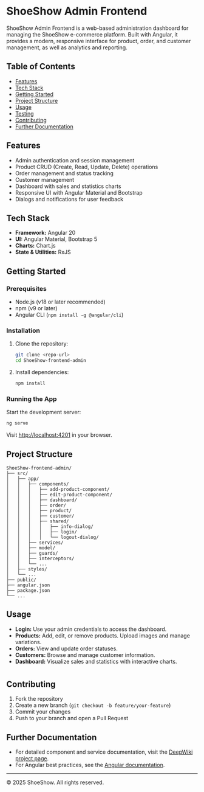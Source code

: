 # ShoeShow Admin Frontend

ShoeShow Admin Frontend is a web-based administration dashboard for managing the ShoeShow e-commerce platform. Built with Angular, it provides a modern, responsive interface for product, order, and customer management, as well as analytics and reporting.

## Table of Contents
- [Features](#features)
- [Tech Stack](#tech-stack)
- [Getting Started](#getting-started)
- [Project Structure](#project-structure)
- [Usage](#usage)
- [Testing](#testing)
- [Contributing](#contributing)
- [Further Documentation](#further-documentation)

## Features
- Admin authentication and session management
- Product CRUD (Create, Read, Update, Delete) operations
- Order management and status tracking
- Customer management
- Dashboard with sales and statistics charts
- Responsive UI with Angular Material and Bootstrap
- Dialogs and notifications for user feedback

## Tech Stack
- **Framework:** Angular 20
- **UI:** Angular Material, Bootstrap 5
- **Charts:** Chart.js
- **State & Utilities:** RxJS


## Getting Started

### Prerequisites
- Node.js (v18 or later recommended)
- npm (v9 or later)
- Angular CLI (`npm install -g @angular/cli`)

### Installation
1. Clone the repository:
   ```bash
   git clone <repo-url>
   cd ShoeShow-frontend-admin
   ```
2. Install dependencies:
   ```bash
   npm install
   ```

### Running the App
Start the development server:
```bash
ng serve
```
Visit [http://localhost:4201](http://localhost:4200) in your browser.

## Project Structure
```
ShoeShow-frontend-admin/
├── src/
│   ├── app/
│   │   ├── components/
│   │   │   ├── add-product-component/
│   │   │   ├── edit-product-component/
│   │   │   ├── dashboard/
│   │   │   ├── order/
│   │   │   ├── product/
│   │   │   ├── customer/
│   │   │   ├── shared/
│   │   │   │   ├── info-dialog/
│   │   │   │   ├── login/
│   │   │   │   └── logout-dialog/
│   │   ├── services/
│   │   ├── model/
│   │   ├── guards/
│   │   ├── interceptors/
│   │   └── ...
│   ├── styles/
│   └── ...
├── public/
├── angular.json
├── package.json
└── ...
```

## Usage
- **Login:** Use your admin credentials to access the dashboard.
- **Products:** Add, edit, or remove products. Upload images and manage variations.
- **Orders:** View and update order statuses.
- **Customers:** Browse and manage customer information.
- **Dashboard:** Visualize sales and statistics with interactive charts.

#

## Contributing
1. Fork the repository
2. Create a new branch (`git checkout -b feature/your-feature`)
3. Commit your changes
4. Push to your branch and open a Pull Request

## Further Documentation
- For detailed component and service documentation, visit the [DeepWiki project page](https://deepwiki.com/ahmedelbrmbaly/shoeshow-frontend-admin).
- For Angular best practices, see the [Angular documentation](https://angular.io/docs).

---

© 2025 ShoeShow. All rights reserved.

